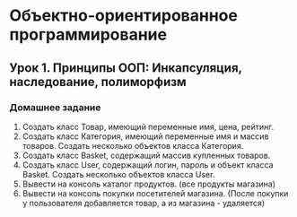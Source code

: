 # Объектно-ориентированное программирование
## Урок 1. Принципы ООП: Инкапсуляция, наследование, полиморфизм
### Домашнее задание
1) Создать класс Товар, имеющий переменные имя, цена, рейтинг.
2) Создать класс Категория, имеющий переменные имя и массив товаров. Создать несколько объектов класса Категория.
3) Создать класс Basket, содержащий массив купленных товаров.
4) Создать класс User, содержащий логин, пароль и объект класса Basket. Создать несколько объектов класса User.
5) Вывести на консоль каталог продуктов. (все продукты магазина)
6) Вывести на консоль покупки посетителей магазина. (После покупки у пользователя добавляется товар, а из магазина - удаляется)